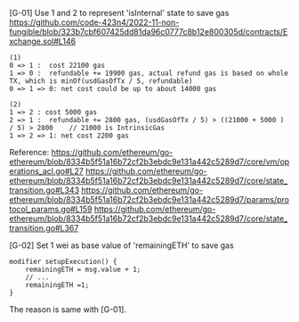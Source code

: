 [G-01] Use 1 and 2 to represent 'isInternal' state to save gas
https://github.com/code-423n4/2022-11-non-fungible/blob/323b7cbf607425dd81da96c0777c8b12e800305d/contracts/Exchange.sol#L146
```
(1)
0 => 1 :  cost 22100 gas
1 => 0 :  refundable += 19900 gas, actual refund gas is based on whole TX, which is minOf(usdGasOfTx / 5, refundable)
0 => 1 => 0: net cost could be up to about 14000 gas

(2)
1 => 2 : cost 5000 gas
2 => 1 :  refundable += 2800 gas, (usdGasOfTx / 5) > ((21000 + 5000 ) / 5) > 2800    // 21000 is IntrinsicGas
1 => 2 => 1: net cost 2200 gas
```
Reference:
https://github.com/ethereum/go-ethereum/blob/8334b5f51a16b72cf2b3ebdc9e131a442c5289d7/core/vm/operations_acl.go#L27
https://github.com/ethereum/go-ethereum/blob/8334b5f51a16b72cf2b3ebdc9e131a442c5289d7/core/state_transition.go#L343
https://github.com/ethereum/go-ethereum/blob/8334b5f51a16b72cf2b3ebdc9e131a442c5289d7/params/protocol_params.go#L159
https://github.com/ethereum/go-ethereum/blob/8334b5f51a16b72cf2b3ebdc9e131a442c5289d7/core/state_transition.go#L367

[G-02] Set 1 wei as base value of 'remainingETH' to save gas
```
modifier setupExecution() {
    remainingETH = msg.value + 1;
    // ...
    remainingETH =1;
}
```
The reason is same with [G-01].

